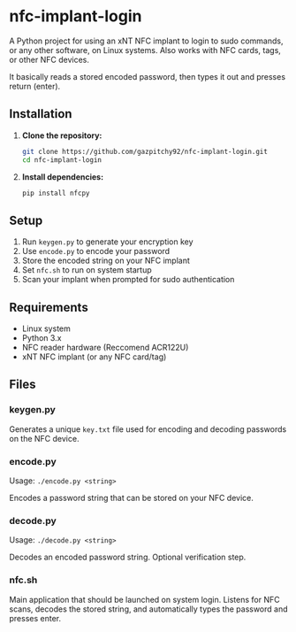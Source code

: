 # nfc-implant-login

A Python project for using an xNT NFC implant to login to sudo commands, or any other software, on Linux systems. Also works with NFC cards, tags, or other NFC devices.

It basically reads a stored encoded password, then types it out and presses return (enter).

## Installation

1. **Clone the repository:**
   ```bash
   git clone https://github.com/gazpitchy92/nfc-implant-login.git
   cd nfc-implant-login
   ```

2. **Install dependencies:**
   ```bash
   pip install nfcpy
   ```

## Setup

1. Run `keygen.py` to generate your encryption key
2. Use `encode.py` to encode your password  
3. Store the encoded string on your NFC implant
4. Set `nfc.sh` to run on system startup
5. Scan your implant when prompted for sudo authentication

## Requirements

- Linux system
- Python 3.x
- NFC reader hardware (Reccomend ACR122U)
- xNT NFC implant (or any NFC card/tag)

## Files

### keygen.py
Generates a unique `key.txt` file used for encoding and decoding passwords on the NFC device.

### encode.py
Usage: `./encode.py <string>`

Encodes a password string that can be stored on your NFC device.

### decode.py
Usage: `./decode.py <string>`

Decodes an encoded password string. Optional verification step.

### nfc.sh
Main application that should be launched on system login. Listens for NFC scans, decodes the stored string, and automatically types the password and presses enter.